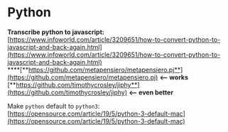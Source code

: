 # Python

**Transcribe python to javascript:**  
[https://www.infoworld.com/article/3209651/how-to-convert-python-to-javascript-and-back-again.html](https://www.infoworld.com/article/3209651/how-to-convert-python-to-javascript-and-back-again.html)  
****[**https://github.com/metapensiero/metapensiero.pj**](https://github.com/metapensiero/metapensiero.pj) **&lt;-- works**  
[**https://github.com/timothycrosley/jiphy**](https://github.com/timothycrosley/jiphy) **&lt;-- even better**

Make `python` default to `python3`:  
[https://opensource.com/article/19/5/python-3-default-mac](https://opensource.com/article/19/5/python-3-default-mac)







